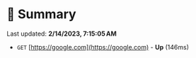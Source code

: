 # 📖 Summary
Last updated: **2/14/2023, 7:15:05 AM**

- `GET` [https://google.com](https://google.com) - **Up** (146ms)
